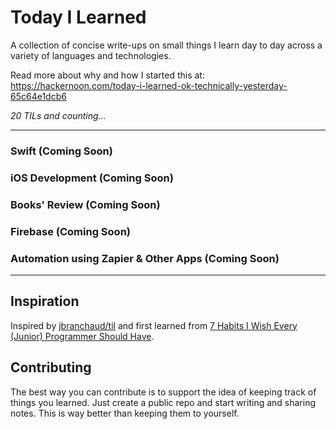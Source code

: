 ﻿# Today I Learned

A collection of concise write-ups on small things I learn day to day across a variety of languages and technologies.

Read more about why and how I started this at: https://hackernoon.com/today-i-learned-ok-technically-yesterday-65c64e1dcb6

_20 TILs and counting..._

---
### Swift (Coming Soon)

### iOS Development (Coming Soon)

### Books' Review (Coming Soon)

### Firebase (Coming Soon)

### Automation using Zapier & Other Apps (Coming Soon)

---
## Inspiration
Inspired by [jbranchaud/til](https://github.com/jbranchaud/til) and first
learned from
[7 Habits I Wish Every (Junior) Programmer Should Have](https://medium.com/@shekhargulati/7-habits-i-wish-every-junior-programmer-should-have-d0d6d8a972c9#.s4lq904g9).

## Contributing

The best way you can contribute is to support the idea of keeping track of things you learned. Just create a public repo and start writing and sharing notes. This is way better than keeping them to yourself.


